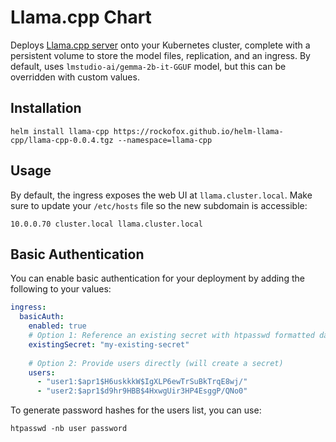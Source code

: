 # Llama.cpp Chart

Deploys [Llama.cpp server](https://github.com/ggerganov/llama.cpp/tree/master/examples/server) onto your Kubernetes
cluster, complete with a persistent volume to store the model files, replication, and an ingress. By default, uses
`lmstudio-ai/gemma-2b-it-GGUF` model, but this can be overridden with custom values.

## Installation

```shell
helm install llama-cpp https://rockofox.github.io/helm-llama-cpp/llama-cpp-0.0.4.tgz --namespace=llama-cpp
```

## Usage

By default, the ingress exposes the web UI at `llama.cluster.local`. Make sure to update your `/etc/hosts` file so the
new subdomain is accessible:

```
10.0.0.70 cluster.local llama.cluster.local
```

## Basic Authentication

You can enable basic authentication for your deployment by adding the following to your values:

```yaml
ingress:
  basicAuth:
    enabled: true
    # Option 1: Reference an existing secret with htpasswd formatted data
    existingSecret: "my-existing-secret"
    
    # Option 2: Provide users directly (will create a secret)
    users:
      - "user1:$apr1$H6uskkkW$IgXLP6ewTrSuBkTrqE8wj/"
      - "user2:$apr1$d9hr9HBB$4HxwgUir3HP4EsggP/QNo0"
```

To generate password hashes for the users list, you can use:

```shell
htpasswd -nb user password
```
